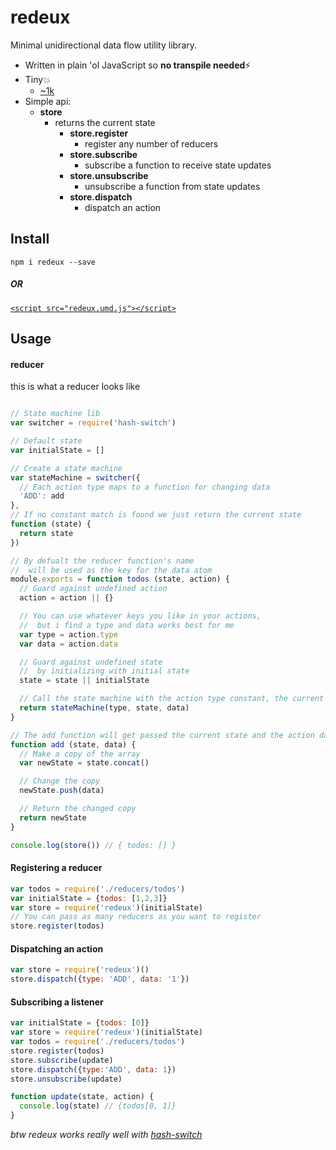 # redeux
Minimal unidirectional data flow utility library.

- Written in plain 'ol JavaScript so **no transpile needed**⚡️
- Tiny💥
    - [~1k](https://github.com/kristoferjoseph/redeux/blob/master/index.js)
- Simple api:
    - **store**
      - returns the current state
        - **store.register**
          - register any number of reducers
        - **store.subscribe**
          - subscribe a function to receive state updates
        - **store.unsubscribe**
          - unsubscribe a function from state updates
        - **store.dispatch**
          - dispatch an action

## Install

`npm i redeux --save`

##### OR

[`<script src="redeux.umd.js"></script>`](https://github.com/kristoferjoseph/redeux/blob/master/example.html)

## Usage

#### reducer

this is what a reducer looks like

```js

// State machine lib
var switcher = require('hash-switch')

// Default state
var initialState = []

// Create a state machine
var stateMachine = switcher({
  // Each action type maps to a function for changing data
  'ADD': add
},
// If no constant match is found we just return the current state
function (state) {
  return state
})

// By defualt the reducer function's name
//  will be used as the key for the data atom
module.exports = function todos (state, action) {
  // Guard against undefined action
  action = action || {}

  // You can use whatever keys you like in your actions,
  //  but i find a type and data works best for me
  var type = action.type
  var data = action.data

  // Guard against undefined state
  //  by initializing with initial state
  state = state || initialState

  // Call the state machine with the action type constant, the current state, and the action data.
  return stateMachine(type, state, data)
}

// The add function will get passed the current state and the action data
function add (state, data) {
  // Make a copy of the array
  var newState = state.concat()

  // Change the copy
  newState.push(data)

  // Return the changed copy
  return newState
}

console.log(store()) // { todos: [] }
```

#### Registering a reducer

```js
var todos = require('./reducers/todos')
var initialState = {todos: [1,2,3]}
var store = require('redeux')(initialState)
// You can pass as many reducers as you want to register
store.register(todos)
```

#### Dispatching an action

```js
var store = require('redeux')()
store.dispatch({type: 'ADD', data: '1'})
```

#### Subscribing a listener

```js
var initialState = {todos: [0]}
var store = require('redeux')(initialState)
var todos = require('./reducers/todos')
store.register(todos)
store.subscribe(update)
store.dispatch({type:'ADD', data: 1})
store.unsubscribe(update)

function update(state, action) {
  console.log(state) // {todos[0, 1]}
}
```

_btw redeux works really well with [hash-switch](https://github.com/kristoferjoseph/hash-switch)_


